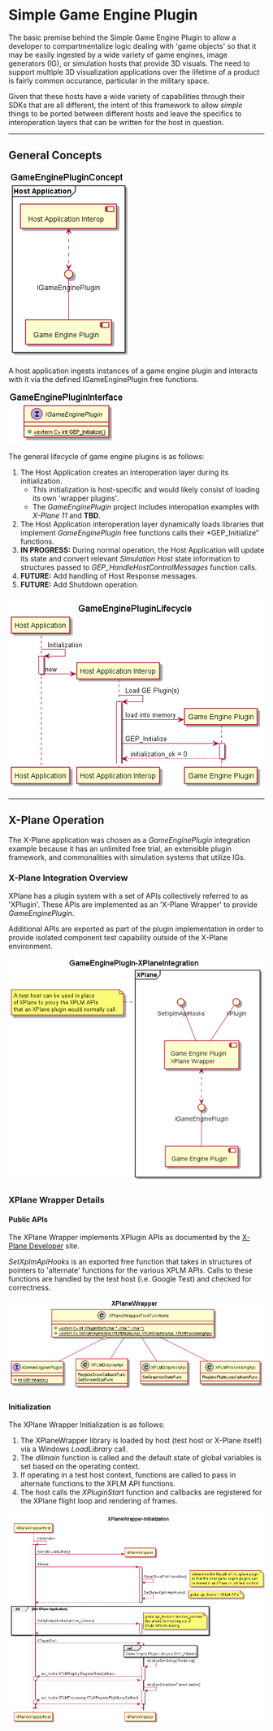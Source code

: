 # Simple Game Engine Plugin

The basic premise behind the Simple Game Engine Plugin to allow a developer to compartmentalize logic dealing with 'game objects' so that it may be easily ingested by a wide variety of game engines, image generators (IG), or simulation hosts that provide 3D visuals. The need to support multiple 3D visualization applications over the lifetime of a product is fairly common occurance, particular in the military space. 

Given that these hosts have a wide variety of capabilities through their SDKs that are all different, the intent of this framework to allow *simple* things to be ported between different hosts and leave the specifics to interoperation layers that can be written for the host in question. 

---

## General Concepts

![](./GameEnginePluginConcept.png)

A host application ingests instances of a game engine plugin and interacts with it via the defined IGameEnginePlugin free functions. 

![](./GameEnginePluginInterface.png)

The general lifecycle of game engine plugins is as follows:

 1. The Host Application creates an interoperation layer during its initialization.
    - This initialization is host-specific and would likely consist of loading its own 'wrapper plugins'.
    - The *GameEnginePlugin* project includes interopation examples with *X-Plane 11* and **TBD**. 
 2. The Host Application interoperation layer dynamically loads libraries that implement *GameEnginePlugin* free functions calls their *GEP_Initialize" functions.
 3. **IN PROGRESS:** During normal operation, the Host Application will update its state and convert relevant *Simulation Host* state information to structures passed to *GEP_HandleHostControlMessages* function calls.
 4. **FUTURE:** Add handling of Host Response messages.
 5. **FUTURE:** Add Shutdown operation.

![](./GameEnginePluginLifecycle.png)

---

## X-Plane Operation

The X-Plane application was chosen as a *GameEnginePlugin* integration example because it has an unlimited free trial, an extensible plugin framework, and commonalities with simulation systems that utilize IGs. 

### X-Plane Integration Overview

XPlane has a plugin system with a set of APIs collectively referred to as 'XPlugin'. These APIs are implemented as an 'X-Plane Wrapper' to provide *GameEnginePlugin*.

Additional APIs are exported as part of the plugin implementation in order to provide isolated component test capability outside of the X-Plane environment. 

![](./GameEnginePlugin-XPlaneIntegration.png)

### **XPlane Wrapper Details**

#### **Public APIs**

The XPlane Wrapper implements XPlugin APIs as documented by the [X-Plane Developer](https://developer.x-plane.com/article/developing-plugins/) site. 

*SetXplmApiHooks* is an exported free function that takes in structures of pointers to 'alternate' functions for the various XPLM APIs. Calls to these functions are handled by the test host (i.e. Google Test) and checked for correctness.

![](./XPlaneWrapper.png)

#### **Initialization**

The XPlane Wrapper Initialization is as follows:
 1. The XPlaneWrapper library is loaded by host (test host or X-Plane itself) via a Windows *LoadLibrary* call.
 2. The *dllmain* function is called and the default state of global variables is set based on the operating context.
 3. If operating in a test host context, functions are called to pass in alternate functions to the XPLM API functions.
 4. The host calls the *XPluginStart* function and callbacks are registered for the XPlane flight loop and rendering of frames.

![](./XPlaneWrapper-Initialization.png)